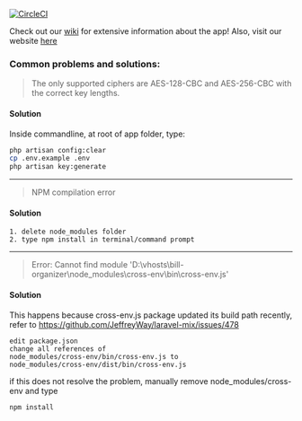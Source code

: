 [![CircleCI](https://circleci.com/gh/nus-mtp/bill-organizer/tree/master.svg?style=svg)](https://circleci.com/gh/nus-mtp/bill-organizer/tree/master)

Check out our [wiki](https://github.com/nus-mtp/bill-organizer/wiki) for extensive information about the app! Also, visit our website [here](https://nus-mtp.github.io/bill-organizer/)

### Common problems and solutions:

> The only supported ciphers are AES-128-CBC and AES-256-CBC with the correct key lengths.

#### Solution
Inside commandline, at root of app folder, type:
```sh
php artisan config:clear
cp .env.example .env
php artisan key:generate
```
--------------------------------------------------------------

> NPM compilation error

#### Solution
```
1. delete node_modules folder
2. type npm install in terminal/command prompt
```
-----------------------------------------------------------------
> Error: Cannot find module 'D:\vhosts\bill-organizer\node_modules\cross-env\bin\cross-env.js'  

#### Solution
This happens because cross-env.js package updated its build path recently,  
refer to https://github.com/JeffreyWay/laravel-mix/issues/478
```
edit package.json
change all references of 
node_modules/cross-env/bin/cross-env.js to 
node_modules/cross-env/dist/bin/cross-env.js
```
if this does not resolve the problem, manually remove node_modules/cross-env and type
```
npm install
```
